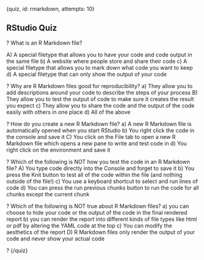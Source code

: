
{quiz, id: rmarkdown, attempts: 10}

## RStudio Quiz

? What is an R Markdown file?

A) A special filetype that allows you to have your code and code output in the same file
b) A website where people store and share their code
c) A special filetype that allows you to mark down what code you want to keep
d) A special filetype that can only show the output of your code

? Why are R Markdown files good for reproducibility?
a) They allow you to add descriptions around your code to describe the steps of your process
B) They allow you to test the output of code to make sure it creates the result you expect 
c) They allow you to share the code and the output of the code easily with others in one place
d) All of the above

? How do you create a new R Markdown file?
a) A new R Markdown file is automatically opened when you start RStudio
b) You right click the code in the console and save it
C) You click on the File tab to open a new R Markdown file which opens a new pane to write and test code in
d) You right click on the environment and save it


? Which of the following is NOT how you test the code in an R Markdown file?
A) You type code directly into the Console and forget to save it
b) You press the Knit button to test all of the code within the file (and nothing outside of the file!)
c) You use a keyboard shortcut to select and run lines of code
d) You can press the run previous chunks button to run the code for all chunks except the current chunk

? Which of the following is NOT true about R Markdown files?
a) you can choose to hide your code or the output of the code in the final rendered report
b) you can render the report into different kinds of file types like html or pdf by altering the YAML code at the top
c) You can modify the aesthetics of the report
D) R Markdown files only render the output of your code and never show your actual code 

?
{/quiz}
